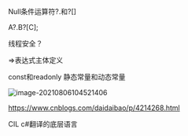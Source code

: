 Null条件运算符?.和?[]

A?.B?[C];



线程安全？



=>表达式主体定义



const和readonly 静态常量和动态常量

![image-20210806104521406](C:\Users\xian\AppData\Roaming\Typora\typora-user-images\image-20210806104521406.png)

https://www.cnblogs.com/daidaibao/p/4214268.html



CIL c#翻译的底层语言

